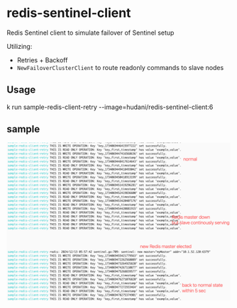 # redis-sentinel-client

Redis Sentinel client to simulate failover of Sentinel setup

Utilizing:
- Retries + Backoff
- `NewFailoverClusterClient` to route readonly commands to slave nodes


## Usage
k run sample-redis-client-retry --image=hudani/redis-sentinel-client:6

## sample
![alt text](https://github.com/husnialhamdani/redis-sentinel-client/blob/main/redis-sentinel-failover-test.png?raw=true)